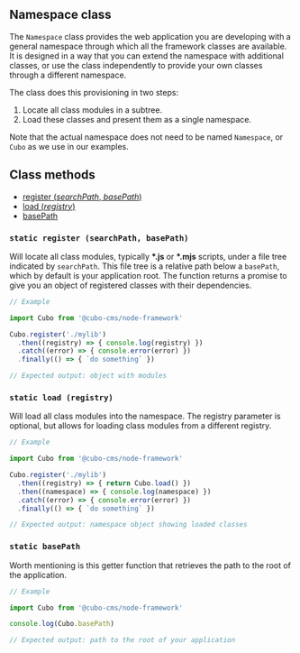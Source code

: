 ## Namespace class

The `Namespace` class provides the web application you are developing with a general namespace through which all the framework classes are available. It is designed in a way that you can extend the namespace with additional classes, or use the class independently to provide your own classes through a different namespace.

The class does this provisioning in two steps:

1. Locate all class modules in a subtree.
2. Load these classes and present them as a single namespace.

Note that the actual namespace does not need to be named `Namespace`, or `Cubo` as we use in our examples.

## Class methods

- [register (*searchPath*, *basePath*)](#static-register-searchpath-basepath)
- [load (*registry*)](#static-load-registry)
- [basePath](#static-basepath)

### `static register (searchPath, basePath)`

Will locate all class modules, typically **\*.js** or **\*.mjs** scripts, under a file tree indicated by `searchPath`. This file tree is a relative path below a `basePath`, which by default is your application root. The function returns a promise to give you an object of registered classes with their dependencies.

```js
// Example

import Cubo from '@cubo-cms/node-framework'

Cubo.register('./mylib')
  .then((registry) => { console.log(registry) })
  .catch((error) => { console.error(error) })
  .finally(() => { `do something` })

// Expected output: object with modules
```

### `static load (registry)`

Will load all class modules into the namespace. The registry parameter is optional, but allows for loading class modules from a different registry.

```js
// Example

import Cubo from '@cubo-cms/node-framework'

Cubo.register('./mylib')
  .then((registry) => { return Cubo.load() })
  .then((namespace) => { console.log(namespace) })
  .catch((error) => { console.error(error) })
  .finally(() => { `do something` })

// Expected output: namespace object showing loaded classes
```

### `static basePath`

Worth mentioning is this getter function that retrieves the path to the root of the application.

```js
// Example

import Cubo from '@cubo-cms/node-framework'

console.log(Cubo.basePath)

// Expected output: path to the root of your application
```
